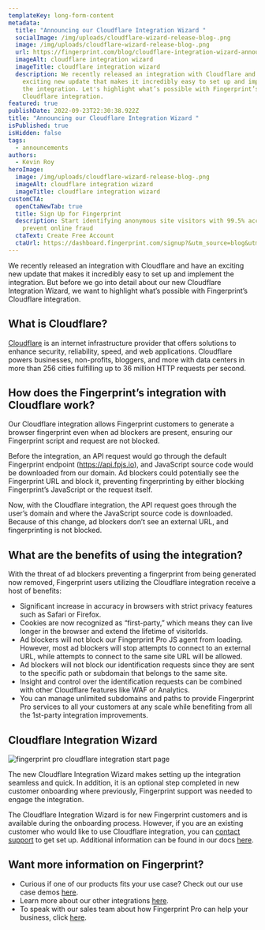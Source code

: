 ```yaml
---
templateKey: long-form-content
metadata:
  title: "Announcing our Cloudflare Integration Wizard "
  socialImage: /img/uploads/cloudflare-wizard-release-blog-.png
  image: /img/uploads/cloudflare-wizard-release-blog-.png
  url: https://fingerprint.com/blog/cloudflare-integration-wizard-announcement
  imageAlt: cloudflare integration wizard
  imageTitle: cloudflare integration wizard
  description: We recently released an integration with Cloudflare and have an
    exciting new update that makes it incredibly easy to set up and implement
    the integration. Let's highlight what’s possible with Fingerprint’s
    Cloudflare integration.
featured: true
publishDate: 2022-09-23T22:30:38.922Z
title: "Announcing our Cloudflare Integration Wizard "
isPublished: true
isHidden: false
tags:
  - announcements
authors:
  - Kevin Roy
heroImage:
  image: /img/uploads/cloudflare-wizard-release-blog-.png
  imageAlt: cloudflare integration wizard
  imageTitle: cloudflare integration wizard
customCTA:
  openCtaNewTab: true
  title: Sign Up for Fingerprint
  description: Start identifying anonymous site visitors with 99.5% accuracy to
    prevent online fraud
  ctaText: Create Free Account
  ctaUrl: https://dashboard.fingerprint.com/signup?&utm_source=blog&utm_medium=website&utm_campaign=blog
---
```

We recently released an integration with Cloudflare and have an exciting new update that makes it incredibly easy to set up and implement the integration. But before we go into detail about our new Cloudflare Integration Wizard, we want to highlight what’s possible with Fingerprint’s Cloudflare integration. 

## What is Cloudflare? 

[Cloudflare](https://www.cloudflare.com/learning/what-is-cloudflare/) is an internet infrastructure provider that offers solutions to enhance security, reliability, speed, and web applications. Cloudflare powers businesses, non-profits, bloggers, and more with data centers in more than 256 cities fulfilling up to 36 million HTTP requests per second. 

## How does the Fingerprint’s integration with Cloudflare work? 

Our Cloudflare integration allows Fingerprint customers to generate a browser fingerprint even when ad blockers are present, ensuring our Fingerprint script and request are not blocked. 

Before the integration, an API request would go through the default Fingerprint endpoint (<https://api.fpjs.io>), and JavaScript source code would be downloaded from our domain. Ad blockers could potentially see the Fingerprint URL and block it, preventing fingerprinting by either blocking Fingerprint’s JavaScript or the request itself. 

Now, with the Cloudflare integration, the API request goes through the user’s domain and where the JavaScript source code is downloaded. Because of this change, ad blockers don’t see an external URL, and fingerprinting is not blocked. 

## What are the benefits of using the integration? 

With the threat of ad blockers preventing a fingerprint from being generated now removed, Fingerprint users utilizing the Cloudflare integration receive a host of benefits:

* Significant increase in accuracy in browsers with strict privacy features such as Safari or Firefox.
* Cookies are now recognized as “first-party,” which means they can live longer in the browser and extend the lifetime of visitorIds.
* Ad blockers will not block our Fingerprint Pro JS agent from loading. However, most ad blockers will stop attempts to connect to an external URL, while attempts to connect to the same site URL will be allowed.
* Ad blockers will not block our identification requests since they are sent to the specific path or subdomain that belongs to the same site.
* Insight and control over the identification requests can be combined with other Cloudflare features like WAF or Analytics.
* You can manage unlimited subdomains and paths to provide Fingerprint Pro services to all your customers at any scale while benefiting from all the 1st-party integration improvements.

## Cloudflare Integration Wizard

![fingerprint pro cloudflare integration start page](/img/uploads/screen-shot-2022-09-15-at-11.38.01-1-.png "fingerprint pro cloudflare integration start pagefingerprint pro cloudflare integration start page")

The new Cloudflare Integration Wizard makes setting up the integration seamless and quick. In addition, it is an optional step completed in new customer onboarding where previously, Fingerprint support was needed to engage the integration.

The Cloudflare Integration Wizard is for new Fingerprint customers and is available during the onboarding process. However, if you are an existing customer who would like to use Cloudflare integration, you can [contact support](https://fingerprint.com/support/?&utm_source=blog&utm_medium=website&utm_campaign=blog) to get set up. Additional information can be found in our docs [here](https://dev.fingerprint.com/docs/cloudflare-integration). 

## Want more information on Fingerprint? 

* Curious if one of our products fits your use case? Check out our use case demos [here](https://fingerprint.com/use-cases/). 
* Learn more about our other integrations [here](https://dev.fingerprint.com/docs). 
* To speak with our sales team about how Fingerprint Pro can help your business, click [here](https://fingerprintjs.com/contact-sales/?&utm_source=blog&utm_medium=website&utm_campaign=blog).